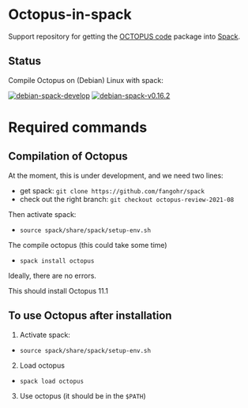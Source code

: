 # Octopus-in-spack

Support repository for getting the [OCTOPUS code](http://octopus-code.org) package into [Spack](http://spack.readthedocs.io).

## Status

Compile Octopus on (Debian) Linux with spack:

[![debian-spack-develop](https://github.com/fangohr/octopus-in-spack/actions/workflows/debian-spack-develop.yml/badge.svg)](https://github.com/fangohr/octopus-in-spack/actions/workflows/debian-spack-develop.yml)
[![debian-spack-v0.16.2](https://github.com/fangohr/octopus-in-spack/actions/workflows/debian-spack-v0.16.2.yml/badge.svg)](https://github.com/fangohr/octopus-in-spack/actions/workflows/debian-spack-v0.16.2.yml)


# Required commands

## Compilation of Octopus

At the moment, this is under development, and we need two lines:

- get spack: `git clone https://github.com/fangohr/spack`
- check out the right branch: `git checkout octopus-review-2021-08`

Then activate spack:

- `source spack/share/spack/setup-env.sh`

The compile octopus (this could take some time)

- `spack install octopus`

Ideally, there are no errors.

This should install Octopus 11.1 


## To use Octopus after installation

1. Activate spack:

- `source spack/share/spack/setup-env.sh`

2. Load octopus

- `spack load octopus`

3. Use octopus (it should be in the `$PATH`)






